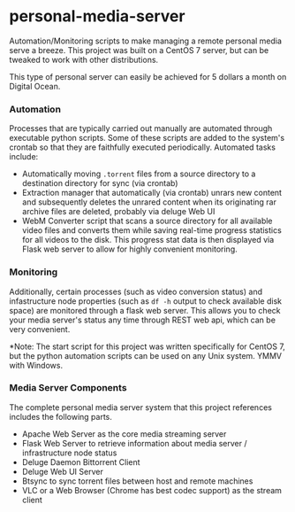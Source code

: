 # personal-media-server
Automation/Monitoring scripts to make managing a remote personal media serve a breeze. This project was built on a CentOS 7 server, but can be tweaked to work with other distributions.

This type of personal server can easily be achieved for 5 dollars a month on Digital Ocean.

### Automation
Processes that are typically carried out manually are automated through executable python scripts.
Some of these scripts are added to the system's crontab so that they are faithfully executed periodically.
Automated tasks include:
* Automatically moving `.torrent` files from a source directory to a destination directory for sync (via crontab)
* Extraction manager that automatically (via crontab) unrars new content and subsequently deletes the unrared content when its originating rar archive files are deleted, probably via deluge Web UI 
* WebM Converter script that scans a source directory for all available video files and converts them while saving real-time progress statistics for all videos to the disk. This progress stat data is then displayed via Flask web server to allow for highly convenient monitoring.

### Monitoring
Additionally, certain processes (such as video conversion status) and infastructure node properties (such as `df -h` output to check available disk space) are monitored through a flask web server. This allows you to check your media server's status any time through REST web api, which can be very convenient.

*Note: The start script for this project was written specifically for CentOS 7, but the python automation scripts can be used on any Unix system. YMMV with Windows.

### Media Server Components
The complete personal media server system that this project references includes the following parts.
* Apache Web Server as the core media streaming server
* Flask Web Server to retrieve information about media server / infrastructure node status
* Deluge Daemon Bittorrent Client
* Deluge Web UI Server
* Btsync to sync torrent files between host and remote machines
* VLC or a Web Browser (Chrome has best codec support) as the stream client
